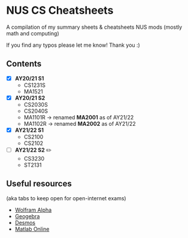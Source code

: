 # NUS CS Cheatsheets

A compilation of my summary sheets & cheatsheets NUS mods (mostly math and computing)

If you find any typos please let me know! Thank you :)

## Contents

- [x] **AY20/21 S1**
  - CS1231S
  - MA1521
- [x] **AY20/21 S2**
  - CS2030S
  - CS2040S
  - MA1101R -> renamed **MA2001** as of AY21/22
  - MA1102R -> renamed **MA2002** as of AY21/22
- [x] **AY21/22 S1**
  - CS2100
  - CS2102
- [ ] **AY21/22 S2** :pencil2:
  - CS3230
  - ST2131

## Useful resources

(aka tabs to keep open for open-internet exams)

- [Wolfram Alpha](https://www.wolframalpha.com/)
- [Geogebra](https://www.geogebra.org/calculator)
- [Desmos](https://www.desmos.com/calculator)
- [Matlab Online](https://matlab.mathworks.com/)
